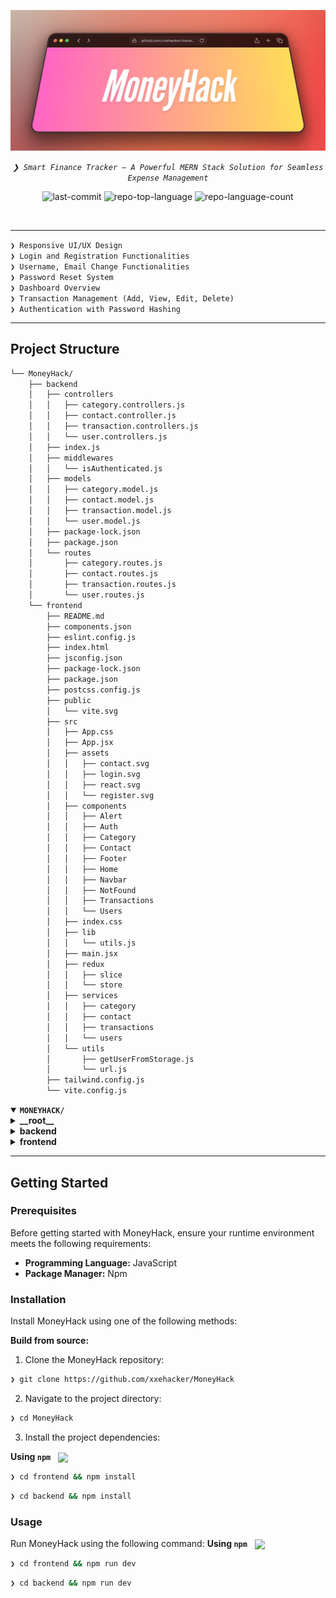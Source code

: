 <p align="center">
	<img src="https://github.com/xxehacker/MoneyHack/blob/main/money.png" width="800">
</p>
<p align="center">
	<em><code>❯ Smart Finance Tracker – A Powerful MERN Stack Solution for Seamless Expense Management</code></em>
</p>
<p align="center">
	<img src="https://img.shields.io/github/last-commit/xxehacker/MoneyHack?style=default&logo=git&logoColor=white&color=00ff2d" alt="last-commit">
	<img src="https://img.shields.io/github/languages/top/xxehacker/MoneyHack?style=default&color=00ff2d" alt="repo-top-language">
	<img src="https://img.shields.io/github/languages/count/xxehacker/MoneyHack?style=default&color=00ff2d" alt="repo-language-count">
</p>
<br>

---

<code>❯ Responsive UI/UX Design</code>  
<code>❯ Login and Registration Functionalities</code>  
<code>❯ Username, Email Change Functionalities</code>  
<code>❯ Password Reset System</code>  
<code>❯ Dashboard Overview</code>  
<code>❯ Transaction Management (Add, View, Edit, Delete)</code>  
<code>❯ Authentication with Password Hashing</code>  

---

##  Project Structure

```sh
└── MoneyHack/
    ├── backend
    │   ├── controllers
    │   │   ├── category.controllers.js
    │   │   ├── contact.controller.js
    │   │   ├── transaction.controllers.js
    │   │   └── user.controllers.js
    │   ├── index.js
    │   ├── middlewares
    │   │   └── isAuthenticated.js
    │   ├── models
    │   │   ├── category.model.js
    │   │   ├── contact.model.js
    │   │   ├── transaction.model.js
    │   │   └── user.model.js
    │   ├── package-lock.json
    │   ├── package.json
    │   └── routes
    │       ├── category.routes.js
    │       ├── contact.routes.js
    │       ├── transaction.routes.js
    │       └── user.routes.js
    └── frontend
        ├── README.md
        ├── components.json
        ├── eslint.config.js
        ├── index.html
        ├── jsconfig.json
        ├── package-lock.json
        ├── package.json
        ├── postcss.config.js
        ├── public
        │   └── vite.svg
        ├── src
        │   ├── App.css
        │   ├── App.jsx
        │   ├── assets
        │   │   ├── contact.svg
        │   │   ├── login.svg
        │   │   ├── react.svg
        │   │   └── register.svg
        │   ├── components
        │   │   ├── Alert
        │   │   ├── Auth
        │   │   ├── Category
        │   │   ├── Contact
        │   │   ├── Footer
        │   │   ├── Home
        │   │   ├── Navbar
        │   │   ├── NotFound
        │   │   ├── Transactions
        │   │   └── Users
        │   ├── index.css
        │   ├── lib
        │   │   └── utils.js
        │   ├── main.jsx
        │   ├── redux
        │   │   ├── slice
        │   │   └── store
        │   ├── services
        │   │   ├── category
        │   │   ├── contact
        │   │   ├── transactions
        │   │   └── users
        │   └── utils
        │       ├── getUserFromStorage.js
        │       └── url.js
        ├── tailwind.config.js
        └── vite.config.js
```

<details open>
	<summary><b><code>MONEYHACK/</code></b></summary>
	<details> <!-- __root__ Submodule -->
		<summary><b>__root__</b></summary>
		<blockquote>
			<table>
			</table>
		</blockquote>
	</details>
	<details> <!-- backend Submodule -->
		<summary><b>backend</b></summary>
		<blockquote>
			<table>
			<tr>
				<td><b><a href='https://github.com/xxehacker/MoneyHack/blob/master/backend/package-lock.json'>package-lock.json</a></b></td>
				<td><code>❯ REPLACE-ME</code></td>
			</tr>
			<tr>
				<td><b><a href='https://github.com/xxehacker/MoneyHack/blob/master/backend/index.js'>index.js</a></b></td>
				<td><code>❯ REPLACE-ME</code></td>
			</tr>
			<tr>
				<td><b><a href='https://github.com/xxehacker/MoneyHack/blob/master/backend/package.json'>package.json</a></b></td>
				<td><code>❯ REPLACE-ME</code></td>
			</tr>
			</table>
			<details>
				<summary><b>middlewares</b></summary>
				<blockquote>
					<table>
					<tr>
						<td><b><a href='https://github.com/xxehacker/MoneyHack/blob/master/backend/middlewares/isAuthenticated.js'>isAuthenticated.js</a></b></td>
						<td><code>❯ REPLACE-ME</code></td>
					</tr>
					</table>
				</blockquote>
			</details>
			<details>
				<summary><b>controllers</b></summary>
				<blockquote>
					<table>
					<tr>
						<td><b><a href='https://github.com/xxehacker/MoneyHack/blob/master/backend/controllers/contact.controller.js'>contact.controller.js</a></b></td>
						<td><code>❯ REPLACE-ME</code></td>
					</tr>
					<tr>
						<td><b><a href='https://github.com/xxehacker/MoneyHack/blob/master/backend/controllers/category.controllers.js'>category.controllers.js</a></b></td>
						<td><code>❯ REPLACE-ME</code></td>
					</tr>
					<tr>
						<td><b><a href='https://github.com/xxehacker/MoneyHack/blob/master/backend/controllers/user.controllers.js'>user.controllers.js</a></b></td>
						<td><code>❯ REPLACE-ME</code></td>
					</tr>
					<tr>
						<td><b><a href='https://github.com/xxehacker/MoneyHack/blob/master/backend/controllers/transaction.controllers.js'>transaction.controllers.js</a></b></td>
						<td><code>❯ REPLACE-ME</code></td>
					</tr>
					</table>
				</blockquote>
			</details>
			<details>
				<summary><b>models</b></summary>
				<blockquote>
					<table>
					<tr>
						<td><b><a href='https://github.com/xxehacker/MoneyHack/blob/master/backend/models/category.model.js'>category.model.js</a></b></td>
						<td><code>❯ REPLACE-ME</code></td>
					</tr>
					<tr>
						<td><b><a href='https://github.com/xxehacker/MoneyHack/blob/master/backend/models/user.model.js'>user.model.js</a></b></td>
						<td><code>❯ REPLACE-ME</code></td>
					</tr>
					<tr>
						<td><b><a href='https://github.com/xxehacker/MoneyHack/blob/master/backend/models/transaction.model.js'>transaction.model.js</a></b></td>
						<td><code>❯ REPLACE-ME</code></td>
					</tr>
					<tr>
						<td><b><a href='https://github.com/xxehacker/MoneyHack/blob/master/backend/models/contact.model.js'>contact.model.js</a></b></td>
						<td><code>❯ REPLACE-ME</code></td>
					</tr>
					</table>
				</blockquote>
			</details>
			<details>
				<summary><b>routes</b></summary>
				<blockquote>
					<table>
					<tr>
						<td><b><a href='https://github.com/xxehacker/MoneyHack/blob/master/backend/routes/user.routes.js'>user.routes.js</a></b></td>
						<td><code>❯ REPLACE-ME</code></td>
					</tr>
					<tr>
						<td><b><a href='https://github.com/xxehacker/MoneyHack/blob/master/backend/routes/contact.routes.js'>contact.routes.js</a></b></td>
						<td><code>❯ REPLACE-ME</code></td>
					</tr>
					<tr>
						<td><b><a href='https://github.com/xxehacker/MoneyHack/blob/master/backend/routes/category.routes.js'>category.routes.js</a></b></td>
						<td><code>❯ REPLACE-ME</code></td>
					</tr>
					<tr>
						<td><b><a href='https://github.com/xxehacker/MoneyHack/blob/master/backend/routes/transaction.routes.js'>transaction.routes.js</a></b></td>
						<td><code>❯ REPLACE-ME</code></td>
					</tr>
					</table>
				</blockquote>
			</details>
		</blockquote>
	</details>
	<details> <!-- frontend Submodule -->
		<summary><b>frontend</b></summary>
		<blockquote>
			<table>
			<tr>
				<td><b><a href='https://github.com/xxehacker/MoneyHack/blob/master/frontend/postcss.config.js'>postcss.config.js</a></b></td>
				<td><code>❯ REPLACE-ME</code></td>
			</tr>
			<tr>
				<td><b><a href='https://github.com/xxehacker/MoneyHack/blob/master/frontend/package-lock.json'>package-lock.json</a></b></td>
				<td><code>❯ REPLACE-ME</code></td>
			</tr>
			<tr>
				<td><b><a href='https://github.com/xxehacker/MoneyHack/blob/master/frontend/tailwind.config.js'>tailwind.config.js</a></b></td>
				<td><code>❯ REPLACE-ME</code></td>
			</tr>
			<tr>
				<td><b><a href='https://github.com/xxehacker/MoneyHack/blob/master/frontend/vite.config.js'>vite.config.js</a></b></td>
				<td><code>❯ REPLACE-ME</code></td>
			</tr>
			<tr>
				<td><b><a href='https://github.com/xxehacker/MoneyHack/blob/master/frontend/jsconfig.json'>jsconfig.json</a></b></td>
				<td><code>❯ REPLACE-ME</code></td>
			</tr>
			<tr>
				<td><b><a href='https://github.com/xxehacker/MoneyHack/blob/master/frontend/package.json'>package.json</a></b></td>
				<td><code>❯ REPLACE-ME</code></td>
			</tr>
			<tr>
				<td><b><a href='https://github.com/xxehacker/MoneyHack/blob/master/frontend/index.html'>index.html</a></b></td>
				<td><code>❯ REPLACE-ME</code></td>
			</tr>
			<tr>
				<td><b><a href='https://github.com/xxehacker/MoneyHack/blob/master/frontend/components.json'>components.json</a></b></td>
				<td><code>❯ REPLACE-ME</code></td>
			</tr>
			<tr>
				<td><b><a href='https://github.com/xxehacker/MoneyHack/blob/master/frontend/eslint.config.js'>eslint.config.js</a></b></td>
				<td><code>❯ REPLACE-ME</code></td>
			</tr>
			</table>
			<details>
				<summary><b>src</b></summary>
				<blockquote>
					<table>
					<tr>
						<td><b><a href='https://github.com/xxehacker/MoneyHack/blob/master/frontend/src/index.css'>index.css</a></b></td>
						<td><code>❯ REPLACE-ME</code></td>
					</tr>
					<tr>
						<td><b><a href='https://github.com/xxehacker/MoneyHack/blob/master/frontend/src/App.css'>App.css</a></b></td>
						<td><code>❯ REPLACE-ME</code></td>
					</tr>
					<tr>
						<td><b><a href='https://github.com/xxehacker/MoneyHack/blob/master/frontend/src/App.jsx'>App.jsx</a></b></td>
						<td><code>❯ REPLACE-ME</code></td>
					</tr>
					<tr>
						<td><b><a href='https://github.com/xxehacker/MoneyHack/blob/master/frontend/src/main.jsx'>main.jsx</a></b></td>
						<td><code>❯ REPLACE-ME</code></td>
					</tr>
					</table>
					<details>
						<summary><b>lib</b></summary>
						<blockquote>
							<table>
							<tr>
								<td><b><a href='https://github.com/xxehacker/MoneyHack/blob/master/frontend/src/lib/utils.js'>utils.js</a></b></td>
								<td><code>❯ REPLACE-ME</code></td>
							</tr>
							</table>
						</blockquote>
					</details>
					<details>
						<summary><b>components</b></summary>
						<blockquote>
							<details>
								<summary><b>Category</b></summary>
								<blockquote>
									<table>
									<tr>
										<td><b><a href='https://github.com/xxehacker/MoneyHack/blob/master/frontend/src/components/Category/AddCategory.jsx'>AddCategory.jsx</a></b></td>
										<td><code>❯ REPLACE-ME</code></td>
									</tr>
									<tr>
										<td><b><a href='https://github.com/xxehacker/MoneyHack/blob/master/frontend/src/components/Category/CategoriesList.jsx'>CategoriesList.jsx</a></b></td>
										<td><code>❯ REPLACE-ME</code></td>
									</tr>
									<tr>
										<td><b><a href='https://github.com/xxehacker/MoneyHack/blob/master/frontend/src/components/Category/UpdateCategory.jsx'>UpdateCategory.jsx</a></b></td>
										<td><code>❯ REPLACE-ME</code></td>
									</tr>
									</table>
								</blockquote>
							</details>
							<details>
								<summary><b>Transactions</b></summary>
								<blockquote>
									<table>
									<tr>
										<td><b><a href='https://github.com/xxehacker/MoneyHack/blob/master/frontend/src/components/Transactions/TransactionForm.jsx'>TransactionForm.jsx</a></b></td>
										<td><code>❯ REPLACE-ME</code></td>
									</tr>
									<tr>
										<td><b><a href='https://github.com/xxehacker/MoneyHack/blob/master/frontend/src/components/Transactions/UpdateTransaction.jsx'>UpdateTransaction.jsx</a></b></td>
										<td><code>❯ REPLACE-ME</code></td>
									</tr>
									<tr>
										<td><b><a href='https://github.com/xxehacker/MoneyHack/blob/master/frontend/src/components/Transactions/TransactionList.jsx'>TransactionList.jsx</a></b></td>
										<td><code>❯ REPLACE-ME</code></td>
									</tr>
									<tr>
										<td><b><a href='https://github.com/xxehacker/MoneyHack/blob/master/frontend/src/components/Transactions/TransactionChart.jsx'>TransactionChart.jsx</a></b></td>
										<td><code>❯ REPLACE-ME</code></td>
									</tr>
									</table>
								</blockquote>
							</details>
							<details>
								<summary><b>Contact</b></summary>
								<blockquote>
									<table>
									<tr>
										<td><b><a href='https://github.com/xxehacker/MoneyHack/blob/master/frontend/src/components/Contact/ContactForm.jsx'>ContactForm.jsx</a></b></td>
										<td><code>❯ REPLACE-ME</code></td>
									</tr>
									</table>
								</blockquote>
							</details>
							<details>
								<summary><b>Auth</b></summary>
								<blockquote>
									<table>
									<tr>
										<td><b><a href='https://github.com/xxehacker/MoneyHack/blob/master/frontend/src/components/Auth/AuthChecker.jsx'>AuthChecker.jsx</a></b></td>
										<td><code>❯ REPLACE-ME</code></td>
									</tr>
									</table>
								</blockquote>
							</details>
							<details>
								<summary><b>Users</b></summary>
								<blockquote>
									<table>
									<tr>
										<td><b><a href='https://github.com/xxehacker/MoneyHack/blob/master/frontend/src/components/Users/Login.jsx'>Login.jsx</a></b></td>
										<td><code>❯ REPLACE-ME</code></td>
									</tr>
									<tr>
										<td><b><a href='https://github.com/xxehacker/MoneyHack/blob/master/frontend/src/components/Users/UpdatePassword.jsx'>UpdatePassword.jsx</a></b></td>
										<td><code>❯ REPLACE-ME</code></td>
									</tr>
									<tr>
										<td><b><a href='https://github.com/xxehacker/MoneyHack/blob/master/frontend/src/components/Users/Deshboard.jsx'>Deshboard.jsx</a></b></td>
										<td><code>❯ REPLACE-ME</code></td>
									</tr>
									<tr>
										<td><b><a href='https://github.com/xxehacker/MoneyHack/blob/master/frontend/src/components/Users/UserProfile.jsx'>UserProfile.jsx</a></b></td>
										<td><code>❯ REPLACE-ME</code></td>
									</tr>
									<tr>
										<td><b><a href='https://github.com/xxehacker/MoneyHack/blob/master/frontend/src/components/Users/Register.jsx'>Register.jsx</a></b></td>
										<td><code>❯ REPLACE-ME</code></td>
									</tr>
									</table>
								</blockquote>
							</details>
							<details>
								<summary><b>Alert</b></summary>
								<blockquote>
									<table>
									<tr>
										<td><b><a href='https://github.com/xxehacker/MoneyHack/blob/master/frontend/src/components/Alert/AlertMessage.jsx'>AlertMessage.jsx</a></b></td>
										<td><code>❯ REPLACE-ME</code></td>
									</tr>
									</table>
								</blockquote>
							</details>
							<details>
								<summary><b>Navbar</b></summary>
								<blockquote>
									<table>
									<tr>
										<td><b><a href='https://github.com/xxehacker/MoneyHack/blob/master/frontend/src/components/Navbar/PublicNavbar.jsx'>PublicNavbar.jsx</a></b></td>
										<td><code>❯ REPLACE-ME</code></td>
									</tr>
									<tr>
										<td><b><a href='https://github.com/xxehacker/MoneyHack/blob/master/frontend/src/components/Navbar/PrivateNavbar.jsx'>PrivateNavbar.jsx</a></b></td>
										<td><code>❯ REPLACE-ME</code></td>
									</tr>
									</table>
								</blockquote>
							</details>
							<details>
								<summary><b>NotFound</b></summary>
								<blockquote>
									<table>
									<tr>
										<td><b><a href='https://github.com/xxehacker/MoneyHack/blob/master/frontend/src/components/NotFound/NotFound.jsx'>NotFound.jsx</a></b></td>
										<td><code>❯ REPLACE-ME</code></td>
									</tr>
									</table>
								</blockquote>
							</details>
							<details>
								<summary><b>Footer</b></summary>
								<blockquote>
									<table>
									<tr>
										<td><b><a href='https://github.com/xxehacker/MoneyHack/blob/master/frontend/src/components/Footer/Footer.jsx'>Footer.jsx</a></b></td>
										<td><code>❯ REPLACE-ME</code></td>
									</tr>
									</table>
								</blockquote>
							</details>
							<details>
								<summary><b>Home</b></summary>
								<blockquote>
									<table>
									<tr>
										<td><b><a href='https://github.com/xxehacker/MoneyHack/blob/master/frontend/src/components/Home/HomePage.jsx'>HomePage.jsx</a></b></td>
										<td><code>❯ REPLACE-ME</code></td>
									</tr>
									</table>
								</blockquote>
							</details>
						</blockquote>
					</details>
					<details>
						<summary><b>redux</b></summary>
						<blockquote>
							<details>
								<summary><b>store</b></summary>
								<blockquote>
									<table>
									<tr>
										<td><b><a href='https://github.com/xxehacker/MoneyHack/blob/master/frontend/src/redux/store/store.js'>store.js</a></b></td>
										<td><code>❯ REPLACE-ME</code></td>
									</tr>
									</table>
								</blockquote>
							</details>
							<details>
								<summary><b>slice</b></summary>
								<blockquote>
									<table>
									<tr>
										<td><b><a href='https://github.com/xxehacker/MoneyHack/blob/master/frontend/src/redux/slice/authSlice.js'>authSlice.js</a></b></td>
										<td><code>❯ REPLACE-ME</code></td>
									</tr>
									</table>
								</blockquote>
							</details>
						</blockquote>
					</details>
					<details>
						<summary><b>utils</b></summary>
						<blockquote>
							<table>
							<tr>
								<td><b><a href='https://github.com/xxehacker/MoneyHack/blob/master/frontend/src/utils/getUserFromStorage.js'>getUserFromStorage.js</a></b></td>
								<td><code>❯ REPLACE-ME</code></td>
							</tr>
							<tr>
								<td><b><a href='https://github.com/xxehacker/MoneyHack/blob/master/frontend/src/utils/url.js'>url.js</a></b></td>
								<td><code>❯ REPLACE-ME</code></td>
							</tr>
							</table>
						</blockquote>
					</details>
					<details>
						<summary><b>services</b></summary>
						<blockquote>
							<details>
								<summary><b>category</b></summary>
								<blockquote>
									<table>
									<tr>
										<td><b><a href='https://github.com/xxehacker/MoneyHack/blob/master/frontend/src/services/category/categoryService.js'>categoryService.js</a></b></td>
										<td><code>❯ REPLACE-ME</code></td>
									</tr>
									</table>
								</blockquote>
							</details>
							<details>
								<summary><b>users</b></summary>
								<blockquote>
									<table>
									<tr>
										<td><b><a href='https://github.com/xxehacker/MoneyHack/blob/master/frontend/src/services/users/userServices.js'>userServices.js</a></b></td>
										<td><code>❯ REPLACE-ME</code></td>
									</tr>
									</table>
								</blockquote>
							</details>
							<details>
								<summary><b>contact</b></summary>
								<blockquote>
									<table>
									<tr>
										<td><b><a href='https://github.com/xxehacker/MoneyHack/blob/master/frontend/src/services/contact/contactService.js'>contactService.js</a></b></td>
										<td><code>❯ REPLACE-ME</code></td>
									</tr>
									</table>
								</blockquote>
							</details>
							<details>
								<summary><b>transactions</b></summary>
								<blockquote>
									<table>
									<tr>
										<td><b><a href='https://github.com/xxehacker/MoneyHack/blob/master/frontend/src/services/transactions/transactionService.js'>transactionService.js</a></b></td>
										<td><code>❯ REPLACE-ME</code></td>
									</tr>
									</table>
								</blockquote>
							</details>
						</blockquote>
					</details>
				</blockquote>
			</details>
		</blockquote>
	</details>
</details>

---
##  Getting Started

###  Prerequisites

Before getting started with MoneyHack, ensure your runtime environment meets the following requirements:

- **Programming Language:** JavaScript
- **Package Manager:** Npm


###  Installation

Install MoneyHack using one of the following methods:

**Build from source:**

1. Clone the MoneyHack repository:
```sh
❯ git clone https://github.com/xxehacker/MoneyHack
```

2. Navigate to the project directory:
```sh
❯ cd MoneyHack
```

3. Install the project dependencies:


**Using `npm`** &nbsp; [<img align="center" src="https://img.shields.io/badge/npm-CB3837.svg?style={badge_style}&logo=npm&logoColor=white" />](https://www.npmjs.com/)

```sh
❯ cd frontend && npm install
```
```sh
❯ cd backend && npm install
```

###  Usage
Run MoneyHack using the following command:
**Using `npm`** &nbsp; [<img align="center" src="https://img.shields.io/badge/npm-CB3837.svg?style={badge_style}&logo=npm&logoColor=white" />](https://www.npmjs.com/)

```sh
❯ cd frontend && npm run dev
```
```sh
❯ cd backend && npm run dev
```
